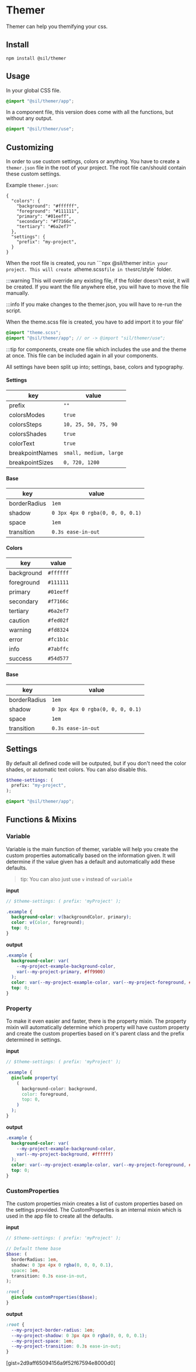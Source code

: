 # Themer

Themer can help you themifying your css.

## Install

`npm install @sil/themer`

## Usage

In your global CSS file.

```scss
@import "@sil/themer/app";
```

In a component file, this version does come with all the functions, but without any output.

```scss
@import "@sil/themer/use";
```

## Customizing

In order to use custom settings, colors or anything. You have to create a `themer.json` file in the root of your project. The root file can/should contain these custom settings.

Example `themer.json`:

```
{
  "colors": {
    "background": "#ffffff",
    "foreground": "#111111",
    "primary": "#01eeff",
    "secondary": "#f7166c",
    "tertiary": "#6a2ef7"
  },
  "settings": {
    "prefix": "my-project",
  }
}
```

When the root file is created, you run ```npx @sil/themer init` in your project. This will create a `theme.scss` file in the `src/style` folder.

:::warning This will override any existing file, if the folder doesn't exist, it will be created. If you want the file anywhere else, you will have to move the file manually.

:::info If you make changes to the themer.json, you will have to re-run the script.

When the theme.scss file is created, you have to add import it to your file'

```scss
@import "theme.scss";
@import "@sil/themer/app"; // or -> @import "sil/themer/use";
```

:::tip for components, create one file which includes the use and the theme at once. This file can be included again in all your components.

All settings have been split up into; settings, base, colors and typography.

#### Settings

| key             | value                  |
| --------------- | ---------------------- |
| prefix          | `""`                   |
| colorsModes     | `true`                 |
| colorsSteps     | `10, 25, 50, 75, 90`   |
| colorsShades    | `true`                 |
| colorText       | `true`                 |
| breakpointNames | `small, medium, large` |
| breakpointSizes | `0, 720, 1200`         |

#### Base

| key          | value                            |
| ------------ | -------------------------------- |
| borderRadius | `1em`                            |
| shadow       | `0 3px 4px 0 rgba(0, 0, 0, 0.1)` |
| space        | `1em`                            |
| transition   | `0.3s ease-in-out`               |

#### Colors

| key        | value     |
| ---------- | --------- |
| background | `#ffffff` |
| foreground | `#111111` |
| primary    | `#01eeff` |
| secondary  | `#f7166c` |
| tertiary   | `#6a2ef7` |
| caution    | `#fed02f` |
| warning    | `#fd8324` |
| error      | `#fc1b1c` |
| info       | `#7abffc` |
| success    | `#54d577` |

#### Base

| key          | value                            |
| ------------ | -------------------------------- |
| borderRadius | `1em`                            |
| shadow       | `0 3px 4px 0 rgba(0, 0, 0, 0.1)` |
| space        | `1em`                            |
| transition   | `0.3s ease-in-out`               |

## Settings

By default all defined code will be outputed, but if you don't need the color shades, or automatic text colors. You can also disable this.

```scss
$theme-settings: (
  prefix: "my-project",
);

@import "@sil/themer/app";
```

## Functions & Mixins

### Variable

Variable is the main function of themer, variable will help you create the custom properties automatically based on the information given. It will determine if the value given has a default and automatically add these defaults.

> tip: You can also just use `v` instead of `variable`

**input**

```scss
// $theme-settings: ( prefix: 'myProject' );

.example {
  background-color: v(backgroundColor, primary);
  color: v(Color, foreground);
  top: 0;
}
```

**output**

```css
.example {
  background-color: var(
    --my-project-example-background-color,
    var(--my-project-primary, #ff9900)
  );
  color: var(--my-project-example-color, var(--my-project-foreground, #ffffff));
  top: 0;
}
```

### Property

To make it even easier and faster, there is the property mixin. The property mixin will automatically determine which property will have custom property and create the custom properties based on it's parent class and the prefix determined in settings.

**input**

```scss
// $theme-settings: ( prefix: 'myProject' );

.example {
  @include property(
    (
      background-color: background,
      color: foreground,
      top: 0,
    )
  );
}
```

**output**

```css
.example {
  background-color: var(
    --my-project-example-background-color,
    var(--my-project-background, #ffffff)
  );
  color: var(--my-project-example-color, var(--my-project-foreground, #ffffff));
  top: 0;
}
```

### CustomProperties

The custom properties mixin creates a list of custom properties based on the settings provided. The CustomProperties is an internal mixin which is used in the app file to create all the defaults.

**input**

```scss
// $theme-settings: ( prefix: 'myProject' );

// Default theme base
$base: (
  borderRadius: 1em,
  shadow: 0 3px 4px 0 rgba(0, 0, 0, 0.1),
  space: 1em,
  transition: 0.3s ease-in-out,
);

:root {
  @include customProperties($base);
}
```

**output**

```css
:root {
  --my-project-border-radius: 1em;
  --my-project-shadow: 0 3px 4px 0 rgba(0, 0, 0, 0.1);
  --my-project-space: 1em;
  --my-project-transition: 0.3s ease-in-out;
}
```

[gist=2d9aff65094156a9f52f67594e8000d0]
